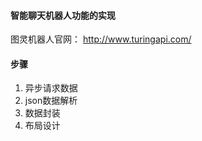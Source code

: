#### 智能聊天机器人功能的实现

图灵机器人官网： http://www.turingapi.com/

#### 步骤

1. 异步请求数据
2. json数据解析
3. 数据封装
4. 布局设计